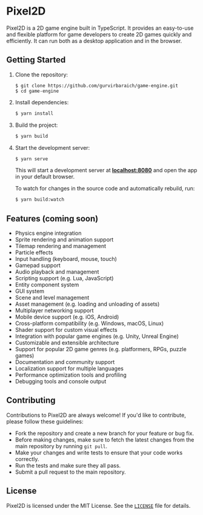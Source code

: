 # Pixel2D
Pixel2D is a 2D game engine built in TypeScript. It provides an easy-to-use and flexible platform for game developers to create 2D games quickly and efficiently. It can run both as a desktop application and in the browser.

## Getting Started
1. Clone the repository:
    ```
    $ git clone https://github.com/gurvirbaraich/game-engine.git
    $ cd game-engine
   ```
2. Install dependencies:
   ```bash
   $ yarn install
   ```
3. Build the project: 
    ```bash
    $ yarn build
    ```
4. Start the development server:
   ```bash
   $ yarn serve
   ```
   
   This will start a development server at **[localhost:8080](http://localhost:8080)** and open the app in your default browser.
   &nbsp;
 
   To watch for changes in the source code and automatically rebuild, run:
   ```bash
   $ yarn build:watch
   ```

## Features (coming soon)

- Physics engine integration
- Sprite rendering and animation support
- Tilemap rendering and management
- Particle effects
- Input handling (keyboard, mouse, touch)
- Gamepad support
- Audio playback and management
- Scripting support (e.g. Lua, JavaScript)
- Entity component system
- GUI system
- Scene and level management
- Asset management (e.g. loading and unloading of assets)
- Multiplayer networking support
- Mobile device support (e.g. iOS, Android)
- Cross-platform compatibility (e.g. Windows, macOS, Linux)
- Shader support for custom visual effects
- Integration with popular game engines (e.g. Unity, Unreal Engine)
- Customizable and extensible architecture
- Support for popular 2D game genres (e.g. platformers, RPGs, puzzle games)
- Documentation and community support
- Localization support for multiple languages
- Performance optimization tools and profiling
- Debugging tools and console output

## Contributing

Contributions to Pixel2D are always welcome! If you'd like to contribute, please follow these guidelines:

- Fork the repository and create a new branch for your feature or bug fix.
- Before making changes, make sure to fetch the latest changes from the main repository by running `git pull`.
- Make your changes and write tests to ensure that your code works correctly.
- Run the tests and make sure they all pass.
- Submit a pull request to the main repository.

## License

Pixel2D is licensed under the MIT License. See the [`LICENSE`](https://github.com/gurvirbaraich/game-engine/blob/main/LICENSE) file for details.
